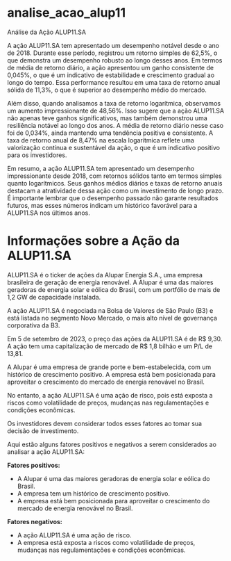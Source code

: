 # analise_acao_alup11
Análise da Ação ALUP11.SA

A ação ALUP11.SA tem apresentado um desempenho notável desde o ano de 2018. Durante esse período, registrou um retorno simples de 62,5%, o que demonstra um desempenho robusto ao longo desses anos. Em termos de média de retorno diário, a ação apresentou um ganho consistente de 0,045%, o que é um indicativo de estabilidade e crescimento gradual ao longo do tempo. Essa performance resultou em uma taxa de retorno anual sólida de 11,3%, o que é superior ao desempenho médio do mercado.

Além disso, quando analisamos a taxa de retorno logarítmica, observamos um aumento impressionante de 48,56%. Isso sugere que a ação ALUP11.SA não apenas teve ganhos significativos, mas também demonstrou uma resiliência notável ao longo dos anos. A média de retorno diário nesse caso foi de 0,034%, ainda mantendo uma tendência positiva e consistente. A taxa de retorno anual de 8,47% na escala logarítmica reflete uma valorização contínua e sustentável da ação, o que é um indicativo positivo para os investidores.

Em resumo, a ação ALUP11.SA tem apresentado um desempenho impressionante desde 2018, com retornos sólidos tanto em termos simples quanto logarítmicos. Seus ganhos médios diários e taxas de retorno anuais destacam a atratividade dessa ação como um investimento de longo prazo. É importante lembrar que o desempenho passado não garante resultados futuros, mas esses números indicam um histórico favorável para a ALUP11.SA nos últimos anos.



# Informações sobre a Ação da ALUP11.SA

ALUP11.SA é o ticker de ações da Alupar Energia S.A., uma empresa brasileira de geração de energia renovável. A Alupar é uma das maiores geradoras de energia solar e eólica do Brasil, com um portfólio de mais de 1,2 GW de capacidade instalada.

A ação ALUP11.SA é negociada na Bolsa de Valores de São Paulo (B3) e está listada no segmento Novo Mercado, o mais alto nível de governança corporativa da B3.

Em 5 de setembro de 2023, o preço das ações da ALUP11.SA é de R$ 9,30. A ação tem uma capitalização de mercado de R$ 1,8 bilhão e um P/L de 13,81.

A Alupar é uma empresa de grande porte e bem-estabelecida, com um histórico de crescimento positivo. A empresa está bem posicionada para aproveitar o crescimento do mercado de energia renovável no Brasil.

No entanto, a ação ALUP11.SA é uma ação de risco, pois está exposta a riscos como volatilidade de preços, mudanças nas regulamentações e condições econômicas.

Os investidores devem considerar todos esses fatores ao tomar sua decisão de investimento.

Aqui estão alguns fatores positivos e negativos a serem considerados ao analisar a ação ALUP11.SA:

**Fatores positivos:**

* A Alupar é uma das maiores geradoras de energia solar e eólica do Brasil.
* A empresa tem um histórico de crescimento positivo.
* A empresa está bem posicionada para aproveitar o crescimento do mercado de energia renovável no Brasil.

**Fatores negativos:**

* A ação ALUP11.SA é uma ação de risco.
* A empresa está exposta a riscos como volatilidade de preços, mudanças nas regulamentações e condições econômicas.

